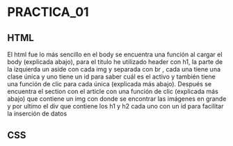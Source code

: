 # PRACTICA_01
## HTML
El html fue lo más sencillo en el body se encuentra una función al cargar el body (explicada abajo), para el titulo he utilizado header con h1, la parte de la izquierda un aside con cada img y separada con br , cada una tiene una clase única y uno tiene un id para saber cuál es el activo y también tiene una función de clic para cada única (explicada más abajo). Después se encuentra el section con el article con una función de clic (explicada más abajo) que contiene un img con donde se encontrar las imágenes en grande y por ultimo el div que contiene los h1 y h2 cada uno con un id para facilitar la inserción de datos

## CSS
